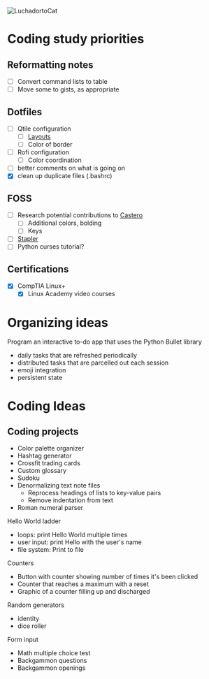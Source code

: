 ![LuchadortoCat](https://octodex.github.com/images/luchadortocat.png)

# Coding study priorities
## Reformatting notes
- [ ] Convert command lists to table
- [ ] Move some to gists, as appropriate
## Dotfiles
- [ ] Qtile configuration
  - [ ] [Layouts](http://docs.qtile.org/en/latest/manual/ref/layouts.html)
  - [ ] Color of border
- [ ] Rofi configuration
  - [ ] Color coordination
- [ ] better comments on what is going on
- [x] clean up duplicate files (.bashrc)

## FOSS
- [ ] Research potential contributions to [Castero](https://github.com/xgi/castero)
  - [ ] Additional colors, bolding
  - [ ] Keys
- [ ] [Stapler](https://github.com/hellerbarde/stapler)
- [ ] Python curses tutorial?

## Certifications
- [x] CompTIA Linux+
  - [x] Linux Academy video courses

# Organizing ideas
Program an interactive to-do app that uses the Python Bullet library
  - daily tasks that are refreshed periodically
  - distributed tasks that are parcelled out each session
  - emoji integration
  - persistent state

# Coding Ideas 
## Coding projects
  - Color palette organizer
  - Hashtag generator
  - Crossfit trading cards
  - Custom glossary
  - Sudoku
  - Denormalizing text note files
    - Reprocess headings of lists to key-value pairs
    - Remove indentation from text
  - Roman numeral parser

Hello World ladder
  - loops: print Hello World multiple times
  - user input: print Hello with the user's name
  - file system: Print to file

Counters
  - Button with counter showing number of times it's been clicked
  - Counter that reaches a maximum with a reset
  - Graphic of a counter filling up and discharged

Random generators
  - identity
  - dice roller

Form input
  - Math multiple choice test
  - Backgammon questions
  - Backgammon openings

